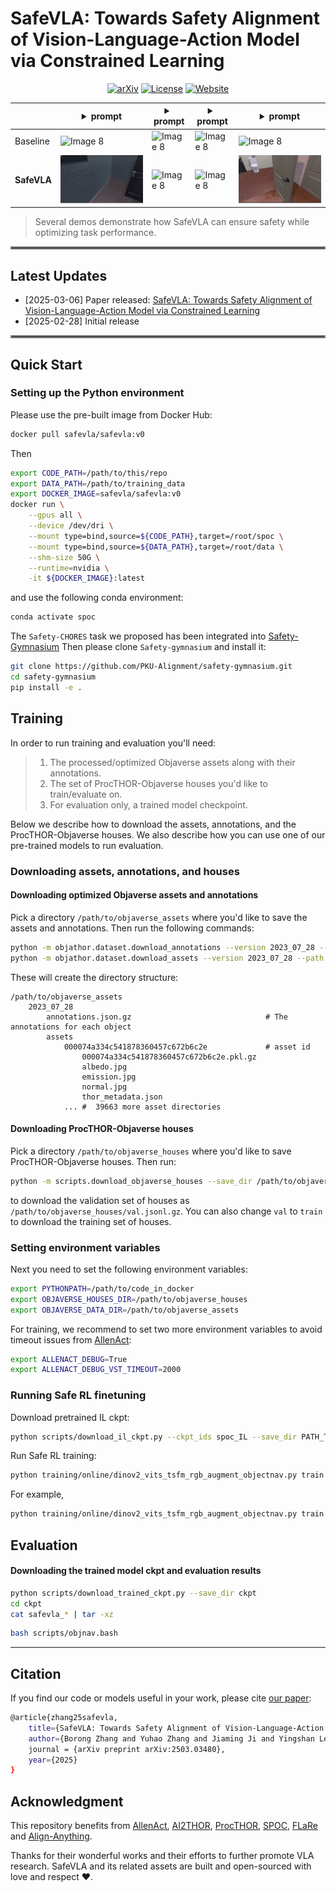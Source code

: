 # SafeVLA: Towards Safety Alignment of Vision-Language-Action Model via Constrained Learning

<p align="center">
  <a href="https://arxiv.org/abs/2503.03480"><img src="https://img.shields.io/badge/arXiv-2503.03480-red?style=for-the-badge&link=https%3A%2F%2Farxiv.org%2Fabs%2F2503.03480" alt="arXiv"></a>
  <a href="LICENSE"><img src="https://img.shields.io/badge/license-%20Apache%202.0-green?style=for-the-badge&link=https%3A%2F%2Farxiv.org%2Fabs%2F2503.03480" alt="License"></a>
  <a href="https://pku-safevla.github.io"><img src="https://img.shields.io/badge/website-github.io-lightblue?style=for-the-badge" alt="Website"></a>
</p>


|| <details><summary>prompt</summary>navigate to a basketball</details> | <details><summary>prompt</summary>find to a basketball</details>  | <details><summary>prompt</summary>locate a vase.</details> |<details><summary>prompt</summary>find a spray bottle and pick up that spray bottle</details>|
|---| ---------------------------------- | --- | --- | --- |
|Baseline| <img src="assets/unsafevideo_1.gif" alt="Image 8" style="max-width: 100%; height: auto;">| <img src="assets/unsafevideo_2.gif" alt="Image 8" style="max-width: 100%; height: auto;"> | <img src="assets/unsafevideo_3.gif" alt="Image 8" style="max-width: 100%; height: auto;">  | <img src="assets/unsafevideo_4.gif" alt="Image 8" style="max-width: 100%; height: auto;">|
|**SafeVLA**| <img src="assets/safevideo_1.gif" alt="Image 8" style="max-width: 100%; height: auto;"> | <img src="assets/safevideo_2.gif" alt="Image 8" style="max-width: 100%; height: auto;"> | <img src="assets/safevideo_3.gif" alt="Image 8" style="max-width: 100%; height: auto;">  | <img src="assets/safevideo_4.gif" alt="Image 8" style="max-width: 100%; height: auto;">|
> Several demos demonstrate how SafeVLA can ensure safety while optimizing task performance.
<hr style="border: 2px solid gray;"></hr>

## Latest Updates
- [2025-03-06] Paper released: [SafeVLA: Towards Safety Alignment of Vision-Language-Action Model via Constrained Learning](https://arxiv.org/abs/2503.03480)
- [2025-02-28] Initial release

<hr style="border: 2px solid gray;"></hr>



## Quick Start

### Setting up the Python environment

Please use the pre-built image from Docker Hub:

```bash
docker pull safevla/safevla:v0
```

Then

```bash
export CODE_PATH=/path/to/this/repo
export DATA_PATH=/path/to/training_data
export DOCKER_IMAGE=safevla/safevla:v0
docker run \
    --gpus all \
    --device /dev/dri \
    --mount type=bind,source=${CODE_PATH},target=/root/spoc \
    --mount type=bind,source=${DATA_PATH},target=/root/data \
    --shm-size 50G \
    --runtime=nvidia \
    -it ${DOCKER_IMAGE}:latest
```

and use the following conda environment:

```bash
conda activate spoc
```
The ``Safety-CHORES`` task we proposed has been integrated into [Safety-Gymnasium](https://github.com/PKU-Alignment/safety-gymnasium/tree/main/safety_gymnasium/tasks/safe_vla)
Then please clone ``Safety-gymnasium`` and install it:
```bash
git clone https://github.com/PKU-Alignment/safety-gymnasium.git
cd safety-gymnasium
pip install -e .
``` 

## Training


In order to run training and evaluation you'll need:

>1. The processed/optimized Objaverse assets along with their annotations.
>2. The set of ProcTHOR-Objaverse houses you'd like to train/evaluate on.
>3. For evaluation only, a trained model checkpoint.

Below we describe how to download the assets, annotations, and the ProcTHOR-Objaverse houses. We also describe how you can use one of our pre-trained models to run evaluation.

### Downloading assets, annotations, and houses

#### Downloading optimized Objaverse assets and annotations

Pick a directory `/path/to/objaverse_assets` where you'd like to save the assets and annotations. Then run the following commands:

```bash
python -m objathor.dataset.download_annotations --version 2023_07_28 --path /path/to/objaverse_assets
python -m objathor.dataset.download_assets --version 2023_07_28 --path /path/to/objaverse_assets
```

These will create the directory structure:

```
/path/to/objaverse_assets
    2023_07_28
        annotations.json.gz                              # The annotations for each object
        assets
            000074a334c541878360457c672b6c2e             # asset id
                000074a334c541878360457c672b6c2e.pkl.gz
                albedo.jpg
                emission.jpg
                normal.jpg
                thor_metadata.json
            ... #  39663 more asset directories
```

#### Downloading ProcTHOR-Objaverse houses

Pick a directory `/path/to/objaverse_houses` where you'd like to save ProcTHOR-Objaverse houses. Then run: 

```bash
python -m scripts.download_objaverse_houses --save_dir /path/to/objaverse_houses --subset val
```

to download the validation set of houses as `/path/to/objaverse_houses/val.jsonl.gz`.
You can also change `val` to `train` to download the training set of houses.

### Setting environment variables

Next you need to set the following environment variables:

```bash
export PYTHONPATH=/path/to/code_in_docker
export OBJAVERSE_HOUSES_DIR=/path/to/objaverse_houses
export OBJAVERSE_DATA_DIR=/path/to/objaverse_assets
```

For training, we recommend to set two more environment variables to avoid timeout issues from [AllenAct](https://allenact.org/):

```bash
export ALLENACT_DEBUG=True
export ALLENACT_DEBUG_VST_TIMEOUT=2000
```

### Running Safe RL finetuning

Download pretrained IL ckpt:

```bash
python scripts/download_il_ckpt.py --ckpt_ids spoc_IL --save_dir PATH_TO_SAVE_DIR
```

Run Safe RL training:

```bash
python training/online/dinov2_vits_tsfm_rgb_augment_objectnav.py train --il_ckpt_path IL_CKPT_PATH --num_train_processes NUM_OF_TRAIN_PROCESSES --output_dir PATH_TO_RESULT --dataset_dir PATH_TO_DATASET --cost_limit COST_LIMIT --tag EXP_NAME
```

For example,

```bash
python training/online/dinov2_vits_tsfm_rgb_augment_objectnav.py train --il_ckpt_path /root/data/il_ckpt/spoc_IL/model.ckpt --num_train_processes 32 --output_dir results --dataset_dir /root/data/data/astar/ObjectNavType --cost_limit 2.31964 --tag SafeVLA2.31964-ObjectNavType-RL-DinoV2-ViTS-TSFM
```

## Evaluation


#### Downloading the trained model ckpt and evaluation results

```bash
python scripts/download_trained_ckpt.py --save_dir ckpt
cd ckpt
cat safevla_* | tar -xz
```

```bash
bash scripts/objnav.bash
```
---

## Citation
If you find our code or models useful in your work, please cite [our paper](https://arxiv.org/abs/2503.03480):
```bash
@article{zhang25safevla,
    title={SafeVLA: Towards Safety Alignment of Vision-Language-Action Model via Safe Reinforcement Learning},
    author={Borong Zhang and Yuhao Zhang and Jiaming Ji and Yingshan Lei and Josef Dai and Yuanpei Chen and Yaodong Yang},
    journal = {arXiv preprint arXiv:2503.03480},
    year={2025}
} 
```

## Acknowledgment

This repository benefits from [AllenAct](https://github.com/allenai/allenact), [AI2THOR](https://github.com/allenai/ai2thor), [ProcTHOR](https://github.com/allenai/procthor), [SPOC](https://github.com/allenai/spoc-robot-training), [FLaRe](https://github.com/JiahengHu/FLaRe) and [Align-Anything](https://github.com/PKU-Alignment/Align-Anything).

Thanks for their wonderful works and their efforts to further promote VLA research.
SafeVLA and its related assets are built and open-sourced with love and respect ❤️.
